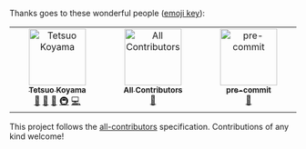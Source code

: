 Thanks goes to these wonderful people ([emoji key](https://allcontributors.org/docs/en/emoji-key)):

<!-- ALL-CONTRIBUTORS-LIST:START - Do not remove or modify this section -->
<!-- prettier-ignore-start -->
<!-- markdownlint-disable -->
<table>
  <tbody>
    <tr>
      <td align="center" valign="top" width="14.28%"><a href="https://github.com/tkoyama010"><img src="https://avatars.githubusercontent.com/u/7513610?v=4?s=100" width="100px;" alt="Tetsuo Koyama"/><br /><sub><b>Tetsuo Koyama</b></sub></a><br /><a href="#ideas-tkoyama010" title="Ideas, Planning, & Feedback">🤔</a> <a href="https://github.com/tkoyama010/awesome-finite-elements/commits?author=tkoyama010" title="Documentation">📖</a> <a href="#maintenance-tkoyama010" title="Maintenance">🚧</a> <a href="#infra-tkoyama010" title="Infrastructure (Hosting, Build-Tools, etc)">🚇</a> <a href="https://github.com/tkoyama010/awesome-finite-elements/commits?author=tkoyama010" title="Code">💻</a></td>
      <td align="center" valign="top" width="14.28%"><a href="https://allcontributors.org"><img src="https://avatars.githubusercontent.com/u/46410174?v=4?s=100" width="100px;" alt="All Contributors"/><br /><sub><b>All Contributors</b></sub></a><br /><a href="https://github.com/tkoyama010/awesome-finite-elements/commits?author=all-contributors" title="Documentation">📖</a></td>
      <td align="center" valign="top" width="14.28%"><a href="https://pre-commit.com"><img src="https://avatars.githubusercontent.com/u/6943086?v=4?s=100" width="100px;" alt="pre-commit"/><br /><sub><b>pre-commit</b></sub></a><br /><a href="#maintenance-pre-commit" title="Maintenance">🚧</a></td>
    </tr>
  </tbody>
</table>

<!-- markdownlint-restore -->
<!-- prettier-ignore-end -->

<!-- ALL-CONTRIBUTORS-LIST:END -->

This project follows the [all-contributors](https://github.com/all-contributors/all-contributors) specification. Contributions of any kind welcome!
